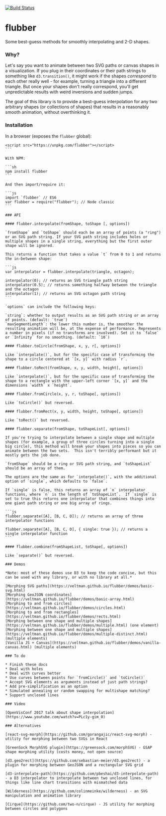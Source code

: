 [![Build Status](https://travis-ci.org/veltman/flubber.svg?branch=master)](https://travis-ci.org/veltman/flubber)

# flubber

Some best-guess methods for smoothly interpolating and 2-D shapes.

### Why?

Let's say you want to animate between two SVG paths or canvas shapes in a visualization. If you plug in their coordinates or their path strings to something like `d3.transition()`, it might work if the shapes *correspond* to each other really well - for example, turning a triangle into a different triangle. But once your shapes don't really correspond, you'll get unpredictable results with weird inversions and sudden jumps.

The goal of this library is to provide a best-guess interpolation for any two arbitrary shapes (or collections of shapes) that results in a reasonably smooth animation, without overthinking it.

### Installation

In a browser (exposes the `flubber` global):

````
<script src="https://unpkg.com/flubber"></script>
```

With NPM:

```sh
npm install flubber
```

And then import/require it:

```js
import `flubber` // ES6
var flubber = require("flubber"); // Node classic
```

### API

#### flubber.interpolate(fromShape, toShape [, options])

`fromShape` and `toShape` should each be an array of points (a "ring") or an SVG path string. If your SVG path string includes holes or multiple shapes in a single string, everything but the first outer shape will be ignored.

This returns a function that takes a value `t` from 0 to 1 and returns the in-between shape:

```js
var interpolator = flubber.interpolate(triangle, octagon);

interpolator(0); // returns an SVG triangle path string
interpolator(0.5); // returns something halfway between the triangle and the octagon
interpolator(1); // returns an SVG octagon path string
```

`options` can include the following keys:

`string`: whether to output results as an SVG path string or an array of points. (default: `true`)  
`maxSegmentLength`: the lower this number is, the smoother the resulting animation will be, at the expense of performance. Represents a number in pixels (if no transforms are involved). Set it to `false` or `Infinity` for no smoothing. (default: `10`)

#### flubber.toCircle(fromShape, x, y, r[, options])

Like `interpolate()`, but for the specific case of transforming the shape to a circle centered at `[x, y]` with radius `r`.

#### flubber.toRect(fromShape, x, y, width, height[, options])

Like `interpolate()`, but for the specific case of transforming the shape to a rectangle with the upper-left corner `[x, y]` and the dimensions `width` x `height`.

#### flubber.fromCircle(x, y, r, toShape[, options])

Like `toCircle()` but reversed.

#### flubber.fromRect(x, y, width, height, toShape[, options])

Like `toRect()` but reversed.

#### flubber.separate(fromShape, toShapeList[, options])

If you're trying to interpolate between a single shape and multiple shapes (for example, a group of three circles turning into a single big circle), this method will break your shapes into pieces so you can animate between the two sets.  This isn't terribly performant but it mostly gets the job done.

`fromShape` should be a ring or SVG path string, and `toShapeList` should be an array of them.

The options are the same as for `interpolate()`, with the additional option of `single`, which defaults to `false`.

If `single` is false, this returns an array of `n` interpolator functions, where `n` is the length of `toShapeList`.  If `single` is set to true this returns one interpolator that combines things into one giant path string or one big array of rings.

```js
flubber.separate([A], [B, C, D]); // returns an array of three interpolator functions

flubber.separate([A], [B, C, D], { single: true }); // returns a single interpolator function
```

#### flubber.combine(fromShapeList, toShape[, options])

Like `separate()` but reversed.

### Demos

*Note: most of these demos use D3 to keep the code concise, but this can be used with any library, or with no library at all.*

[Morphing SVG paths](https://veltman.github.io/flubber/demos/basic-svg.html)
[Morphing GeoJSON coordinates](https://veltman.github.io/flubber/demos/basic-array.html)
[Morphing to and from circles](https://veltman.github.io/flubber/demos/circles.html)
[Morphing to and from rectangles](https://veltman.github.io/flubber/demos/rects.html)
[Morphing between one shape and multiple shapes](https://veltman.github.io/flubber/demos/multiple.html) (one element)
[Morphing between one shape and multiple shapes](https://veltman.github.io/flubber/demos/multiple-distinct.html) (multiple elements)
[Vanilla JS + Canvas](https://veltman.github.io/flubber/demos/vanilla-canvas.html) (multiple elements)

### To do

* Finish these docs
* Deal with holes
* Deal with curves better
* Use curves between points for `fromCircle()` and `toCircle()`
* Accept SVG elements as arguments instead of just path strings?
* Add pre-simplification as an option
* Simulated annealing or random swapping for multishape matching?
* Support unclosed lines

### Video

[OpenVisConf 2017 talk about shape interpolation](https://www.youtube.com/watch?v=PLc1y-gim_0)

### Alternatives

[react-svg-morph](https://github.com/gorangajic/react-svg-morph) - utility for morphing between two SVGs in React

[GreenSock MorphSVG plugin](https://greensock.com/morphSVG) - GSAP shape morphing utility (costs money, not open source)

[d3.geo2rect](https://github.com/sebastian-meier/d3.geo2rect) - a plugin for morphing between GeoJSON and a rectangular SVG grid

[d3-interpolate-path](https://github.com/pbeshai/d3-interpolate-path) - a D3 interpolator to interpolate between two unclosed lines, for things like line chart transitions with mismatched data

[Wilderness](https://github.com/colinmeinke/wilderness) - an SVG manipulation and animation library

[Cirque](https://github.com/two-n/cirque) - JS utility for morphing between circles and polygons
